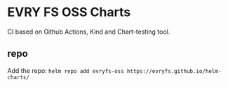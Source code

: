 # EVRY FS OSS Charts

CI based on Github Actions, Kind and Chart-testing tool.

## repo

Add the repo:
`helm repo add evryfs-oss https://evryfs.github.io/helm-charts/`
